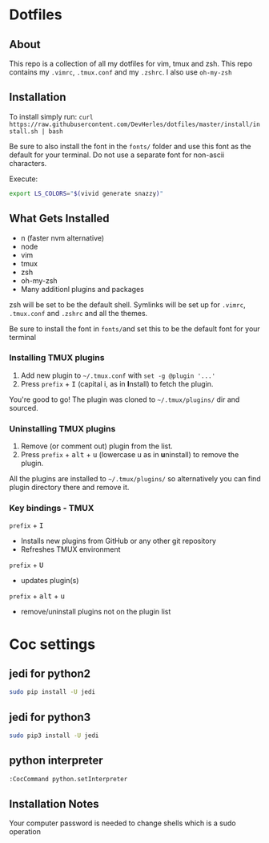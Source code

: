 # Dotfiles

## About

This repo is a collection of all my dotfiles for vim, tmux and zsh. This repo contains my `.vimrc`, `.tmux.conf` and my `.zshrc`. I also use `oh-my-zsh`

## Installation

To install simply run:
`curl https://raw.githubusercontent.com/DevHerles/dotfiles/master/install/install.sh | bash`

Be sure to also install the font in the `fonts/` folder and use this font as the default for your terminal. Do not use a separate font for non-ascii characters.

Execute:
```bash
export LS_COLORS="$(vivid generate snazzy)"
```

## What Gets Installed

- n (faster nvm alternative)
- node
- vim
- tmux
- zsh
- oh-my-zsh
- Many additionl plugins and packages

zsh will be set to be the default shell. Symlinks will be set up for `.vimrc`, `.tmux.conf` and `.zshrc` and all the themes.

Be sure to install the font in `fonts/`and set this to be the default font for your terminal

### Installing TMUX plugins

1. Add new plugin to `~/.tmux.conf` with `set -g @plugin '...'`
2. Press `prefix` + <kbd>I</kbd> (capital i, as in **I**nstall) to fetch the plugin.

You're good to go! The plugin was cloned to `~/.tmux/plugins/` dir and sourced.

### Uninstalling TMUX plugins

1. Remove (or comment out) plugin from the list.
2. Press `prefix` + <kbd>alt</kbd> + <kbd>u</kbd> (lowercase u as in **u**ninstall) to remove the plugin.

All the plugins are installed to `~/.tmux/plugins/` so alternatively you can
find plugin directory there and remove it.

### Key bindings - TMUX

`prefix` + <kbd>I</kbd>
- Installs new plugins from GitHub or any other git repository
- Refreshes TMUX environment

`prefix` + <kbd>U</kbd>
- updates plugin(s)

`prefix` + <kbd>alt</kbd> + <kbd>u</kbd>
- remove/uninstall plugins not on the plugin list

# Coc settings
## jedi for python2
```bash
sudo pip install -U jedi
```
## jedi for python3
```bash
sudo pip3 install -U jedi
```
## python interpreter
```bash
:CocCommand python.setInterpreter
```


## Installation Notes

Your computer password is needed to change shells which is a sudo operation
